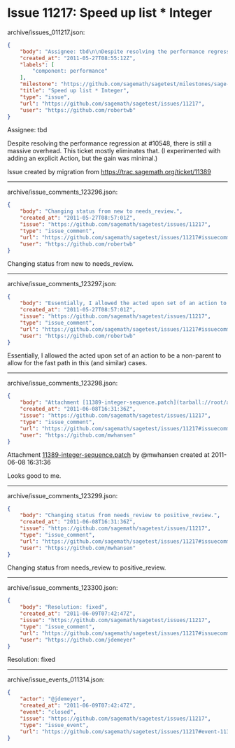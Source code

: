 # Issue 11217: Speed up list * Integer

archive/issues_011217.json:
```json
{
    "body": "Assignee: tbd\n\nDespite resolving the performance regression at #10548, there is still a massive overhead. This ticket mostly eliminates that. (I experimented with adding an explicit Action, but the gain was minimal.)\n\nIssue created by migration from https://trac.sagemath.org/ticket/11389\n\n",
    "created_at": "2011-05-27T08:55:12Z",
    "labels": [
        "component: performance"
    ],
    "milestone": "https://github.com/sagemath/sagetest/milestones/sage-4.7.1",
    "title": "Speed up list * Integer",
    "type": "issue",
    "url": "https://github.com/sagemath/sagetest/issues/11217",
    "user": "https://github.com/robertwb"
}
```
Assignee: tbd

Despite resolving the performance regression at #10548, there is still a massive overhead. This ticket mostly eliminates that. (I experimented with adding an explicit Action, but the gain was minimal.)

Issue created by migration from https://trac.sagemath.org/ticket/11389





---

archive/issue_comments_123296.json:
```json
{
    "body": "Changing status from new to needs_review.",
    "created_at": "2011-05-27T08:57:01Z",
    "issue": "https://github.com/sagemath/sagetest/issues/11217",
    "type": "issue_comment",
    "url": "https://github.com/sagemath/sagetest/issues/11217#issuecomment-123296",
    "user": "https://github.com/robertwb"
}
```

Changing status from new to needs_review.



---

archive/issue_comments_123297.json:
```json
{
    "body": "Essentially, I allowed the acted upon set of an action to be a non-parent to allow for the fast path in this (and similar) cases.",
    "created_at": "2011-05-27T08:57:01Z",
    "issue": "https://github.com/sagemath/sagetest/issues/11217",
    "type": "issue_comment",
    "url": "https://github.com/sagemath/sagetest/issues/11217#issuecomment-123297",
    "user": "https://github.com/robertwb"
}
```

Essentially, I allowed the acted upon set of an action to be a non-parent to allow for the fast path in this (and similar) cases.



---

archive/issue_comments_123298.json:
```json
{
    "body": "Attachment [11389-integer-sequence.patch](tarball://root/attachments/some-uuid/ticket11389/11389-integer-sequence.patch) by @mwhansen created at 2011-06-08 16:31:36\n\nLooks good to me.",
    "created_at": "2011-06-08T16:31:36Z",
    "issue": "https://github.com/sagemath/sagetest/issues/11217",
    "type": "issue_comment",
    "url": "https://github.com/sagemath/sagetest/issues/11217#issuecomment-123298",
    "user": "https://github.com/mwhansen"
}
```

Attachment [11389-integer-sequence.patch](tarball://root/attachments/some-uuid/ticket11389/11389-integer-sequence.patch) by @mwhansen created at 2011-06-08 16:31:36

Looks good to me.



---

archive/issue_comments_123299.json:
```json
{
    "body": "Changing status from needs_review to positive_review.",
    "created_at": "2011-06-08T16:31:36Z",
    "issue": "https://github.com/sagemath/sagetest/issues/11217",
    "type": "issue_comment",
    "url": "https://github.com/sagemath/sagetest/issues/11217#issuecomment-123299",
    "user": "https://github.com/mwhansen"
}
```

Changing status from needs_review to positive_review.



---

archive/issue_comments_123300.json:
```json
{
    "body": "Resolution: fixed",
    "created_at": "2011-06-09T07:42:47Z",
    "issue": "https://github.com/sagemath/sagetest/issues/11217",
    "type": "issue_comment",
    "url": "https://github.com/sagemath/sagetest/issues/11217#issuecomment-123300",
    "user": "https://github.com/jdemeyer"
}
```

Resolution: fixed



---

archive/issue_events_011314.json:
```json
{
    "actor": "@jdemeyer",
    "created_at": "2011-06-09T07:42:47Z",
    "event": "closed",
    "issue": "https://github.com/sagemath/sagetest/issues/11217",
    "type": "issue_event",
    "url": "https://github.com/sagemath/sagetest/issues/11217#event-11314"
}
```
